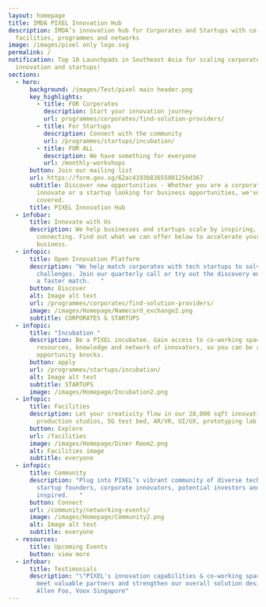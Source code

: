 ```yaml
---
layout: homepage
title: IMDA PIXEL Innovation Hub
description: IMDA’s innovation hub for Corporates and Startups with co-working
  facilities, programmes and networks
image: /images/pixel only logo.svg
permalink: /
notification: Top 10 Launchpads in Southeast Asia for scaling corporate
  innovation and startups!
sections:
  - hero:
      background: /images/Test/pixel main header.png
      key_highlights:
        - title: FOR Corporates
          description: Start your innovation journey
          url: programmes/corporates/find-solution-providers/
        - title: For Startups
          description: Connect with the community
          url: /programmes/startups/incubation/
        - title: FOR ALL
          description: We have something for everyone
          url: /monthly-workshops
      button: Join our mailing list
      url: https://form.gov.sg/62ac4193b8365500125bd367
      subtitle: Discover new opportunities - Whether you are a corporate looking to
        innovate or a startup looking for business opportunities, we've got you
        covered.
      title: PIXEL Innovation Hub
  - infobar:
      title: Innovate with Us
      description: We help businesses and startups scale by inspiring, coaching and
        connecting. Find out what we can offer below to accelerate your
        business.
  - infopic:
      title: Open Innovation Platform
      description: "We help match corporates with tech startups to solve business
        challenges. Join our quarterly call or try out the discovery engine for
        a faster match.   "
      button: Discover
      alt: Image alt text
      url: /programmes/corporates/find-solution-providers/
      image: /images/Homepage/Namecard_exchange2.png
      subtitle: CORPORATES & STARTUPS
  - infopic:
      title: "Incubation "
      description: Be a PIXEL incubatee. Gain access to co-working space, tech
        resources, knowledge and network of innovators, so you can be ready when
        opportunity knocks.
      button: apply
      url: /programmes/startups/incubation/
      alt: Image alt text
      subtitle: STARTUPS
      image: /images/Homepage/Incubation2.png
  - infopic:
      title: Facilities
      description: Let your creativity flow in our 28,000 sqft innovation space with
        production studios, 5G test bed, AR/VR, UI/UX, prototyping lab and more.
      button: Explore
      url: /facilities
      image: /images/Homepage/Diner Room2.png
      alt: Facilities image
      subtitle: everyone
  - infopic:
      title: Community
      description: "Plug into PIXEL’s vibrant community of diverse tech experts,
        startup founders, corporate innovators, potential investors and get
        inspired.   "
      button: Connect
      url: /community/networking-events/
      image: /images/Homepage/Community2.png
      alt: Image alt text
      subtitle: everyone
  - resources:
      title: Upcoming Events
      button: view more
  - infobar:
      title: Testimonials
      description: "\"PIXEL's innovation capabilities & co-working space led us to
        meet valuable partners and strengthen our overall solution design.\"  -
        Allen Foo, Voox Singapore"
---
```

